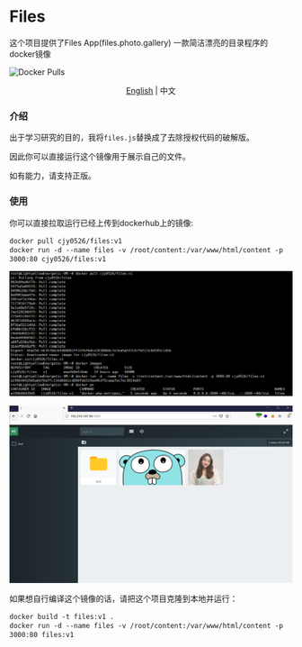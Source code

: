 # Files

这个项目提供了Files App(files.photo.gallery) 一款简洁漂亮的目录程序的docker镜像

![Docker Pulls](https://img.shields.io/docker/pulls/cjy0526/files)

<p align="center">
<a href="README.md">English</a> | 中文
</p>

### 介绍

出于学习研究的目的，我将`files.js`替换成了去除授权代码的破解版。

因此你可以直接运行这个镜像用于展示自己的文件。

如有能力，请支持正版。



### 使用

你可以直接拉取运行已经上传到dockerhub上的镜像:

```
docker pull cjy0526/files:v1
docker run -d --name files -v /root/content:/var/www/html/content -p 3000:80 cjy0526/files:v1
```

![DockerOperation](/img/DockerOperation.png)

![web](/img/web.png)





如果想自行编译这个镜像的话，请把这个项目克隆到本地并运行：

```
docker build -t files:v1 .
docker run -d --name files -v /root/content:/var/www/html/content -p 3000:80 files:v1
```



